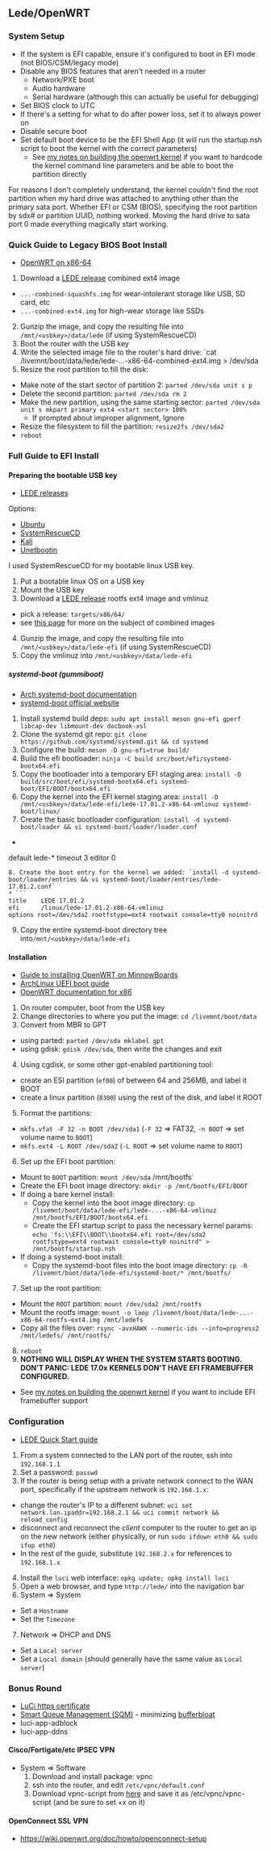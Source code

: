 ## Lede/OpenWRT

### System Setup
* If the system is EFI capable, ensure it's configured to boot in EFI mode (not BIOS/CSM/legacy mode)
* Disable any BIOS features that aren't needed in a router
  * Network/PXE boot
  * Audio hardware
  * Serial hardware (although this can actually be useful for debugging)
* Set BIOS clock to UTC
* If there's a setting for what to do after power loss, set it to always power on
* Disable secure boot
* Set default boot device to be the EFI Shell App (it will run the startup.nsh script to boot the kernel with the correct parameters)
  * See [my notes on building the openwrt kernel](/hobbies/openwrt/kernel.html) if you want to hardcode the kernel command line parameters and be able to boot the partition directly

For reasons I don't completely understand, the kernel couldn't find the root partition when my hard drive was attached to anything other than the primary sata port. Whether EFI or CSM (BIOS), specifying the root partition by sdx# or partition UUID, nothing worked. Moving the hard drive to sata port 0 made everything magically start working.

### Quick Guide to Legacy BIOS Boot Install
* [OpenWRT on x86-64](https://we.riseup.net/lackof/openwrt-on-x86-64)


1. Download a [LEDE release](https://downloads.lede-project.org/releases/) combined ext4 image
  * `...-combined-squashfs.img` for wear-intolerant storage like USB, SD card, etc
  * `...-combined-ext4.img` for high-wear storage like SSDs
2. Gunzip the image, and copy the resulting file into `/mnt/<usbkey>/data/lede` (if using SystemRescueCD)
3. Boot the router with the USB key
4. Write the selected image file to the router's hard drive: `cat /livemnt/boot/data/lede/lede-...-x86-64-combined-ext4.img > /dev/sda
5. Resize the root partition to fill the disk:
  * Make note of the start sector of partition 2: `parted /dev/sda unit s p`
  * Delete the second partition: `parted /dev/sda rm 2`
  * Make the new partition, using the same starting sector: `parted /dev/sda unit s mkpart primary ext4 <start sector> 100%`
    * If prompted about improper alignment, Ignore
  * Resize the filesystem to fill the partition: `resize2fs /dev/sda2`
  * `reboot`

### Full Guide to EFI Install
#### Preparing the bootable USB key
* [LEDE releases](https://downloads.lede-project.org/releases/)

Options:
* [Ubuntu](https://wiki.ubuntu.com/LiveUsbPendrivePersistent)
* [SystemRescueCD](http://www.system-rescue-cd.org/Installing-SystemRescueCd-on-a-USB-stick/)
* [Kali](https://docs.kali.org/downloading/kali-linux-live-usb-install)
* [Unetbootin](https://unetbootin.github.io/)

I used SystemRescueCD for my bootable linux USB key.

1. Put a bootable linux OS on a USB key
2. Mount the USB key
3. Download a [LEDE release](https://downloads.lede-project.org/releases/) rootfs ext4 image and vmlinuz
  * pick a release: `targets/x86/64/`
  * see [this page](https://we.riseup.net/lackof/openwrt-on-x86-64#using-the-combined-images) for more on the subject of combined images
4. Gunzip the image, and copy the resulting file into `/mnt/<usbkey>/data/lede-efi` (if using SystemRescueCD)
5. Copy the vmlinuz into `/mnt/<usbkey>/data/lede-efi`

##### systemd-boot (gummiboot)
* [Arch systemd-boot documentation](https://wiki.archlinux.org/index.php/systemd-boot)
* [systemd-boot official website](https://www.freedesktop.org/wiki/Software/systemd/systemd-boot/)


1. Install systemd build deps: `sudo apt install meson gnu-efi gperf libcap-dev libmount-dev docbook-xsl`
2. Clone the systemd git repo: `git clone https://github.com/systemd/systemd.git && cd systemd`
3. Configure the build: `meson -D gnu-efi=true build/`
4. Build the efi bootloader: `ninja -C build src/boot/efi/systemd-bootx64.efi`
5. Copy the bootloader into a temporary EFI staging area: `install -D build/src/boot/efi/systemd-bootx64.efi systemd-boot/EFI/BOOT/bootx64.efi`
6. Copy the kernel into the EFI kernel staging area: `install -D /mnt/<usbkey>/data/lede-efi/lede-17.01.2-x86-64-vmlinuz systemd-boot/linux/`
7. Create the basic bootloader configuration: `install -d systemd-boot/loader && vi systemd-boot/loader/loader.conf`
  * ```
  default lede-*
  timeout 3
  editor 0
  ```
8. Create the boot entry for the kernel we added: `install -d systemd-boot/loader/entries && vi systemd-boot/loader/entries/lede-17.01.2.conf`
  * ```
  title    LEDE 17.01.2
  efi      /linux/lede-17.01.2-x86-64-vmlinuz
  options root=/dev/sda2 rootfstype=ext4 rootwait console=tty0 noinitrd
  ```
9. Copy the entire systemd-boot directory tree into`/mnt/<usbkey>/data/lede-efi`

#### Installation
* [Guide to installing OpenWRT on MinnowBoards](http://elinux.org/Minnowboard:MinnowMaxDistros#OpenWrt)
* [ArchLinux UEFI boot guide](https://wiki.archlinux.org/index.php/GNU_Parted#UEFI.2FGPT_examples)
* [OpenWRT documentation for x86](https://wiki.openwrt.org/inbox/doc/openwrt_x86)

1. On router computer, boot from the USB key
2. Change directories to where you put the image: `cd /livemnt/boot/data`
3. Convert from MBR to GPT
  * using parted: `parted /dev/sda mklabel gpt`
  * using gdisk: `gdisk /dev/sda`, then write the changes and exit
4. Using cgdisk, or some other gpt-enabled partitioning tool:
  * create an ESI partition (`ef00`) of between 64 and 256MB, and label it BOOT
  * create a linux partition (`8300`) using the rest of the disk, and label it ROOT
5. Format the partitions:
  * `mkfs.vfat -F 32 -n BOOT /dev/sda1` (`-F 32` => FAT32, `-n BOOT` => set volume name to `BOOT`)
  * `mkfs.ext4 -L ROOT /dev/sda2` (`-L ROOT` => set volume name to `ROOT`)
6. Set up the EFI boot partition:
  * Mount to `BOOT` partition: `mount /dev/sda` /mnt/bootfs`
  * Create the EFI boot image directory: `mkdir -p /mnt/bootfs/EFI/BOOT`
  * If doing a bare kernel install:
    * Copy the kernel into the boot image directory: `cp /livemnt/boot/data/lede-efi/lede-...-x86-64-vmlinuz /mnt/bootfs/EFI/BOOT/bootx64.efi`
    * Create the EFI startup script to pass the necessary kernel params: `echo 'fs:\\EFI\\BOOT\\bootx64.efi root=/dev/sda2 rootfstype=ext4 rootwait console=tty0 noinitrd" > /mnt/bootfs/startup.nsh`
  * If doing a systemd-boot install:
    * Copy the systemd-boot files into the boot image directory: `cp -R /livemnt/boot/data/lede-efi/systemd-boot/* /mnt/bootfs/`
7. Set up the root partition:
  * Mount the `ROOT` partition: `mount /dev/sda2 /mnt/rootfs`
  * Mount the rootfs image: `mount -o loop /livemnt/boot/data/lede-...-x86-64-rootfs-ext4.img /mnt/ledefs`
  * Copy all the files over: `rsync -avxHAWX --numeric-ids --info=progress2 /mnt/ledefs/ /mnt/rootfs/`
8. `reboot`
9. **NOTHING WILL DISPLAY WHEN THE SYSTEM STARTS BOOTING.  DON'T PANIC: LEDE 17.0x KERNELS DON'T HAVE EFI FRAMEBUFFER CONFIGURED.**
  * See [my notes on building the openwrt kernel](/hobbies/openwrt/kernel.html) if you want to include EFI framebuffer support


### Configuration
* [LEDE Quick Start guide](https://lede-project.org/docs/guide-quick-start/start)

1. From a system connected to the LAN port of the router, ssh into `192.168.1.1`
2. Set a password: `passwd`
3. If the router is being setup with a private network connect to the WAN port, specifically if the upstream network is `192.168.1.x`:
  * change the router's IP to a different subnet: `uci set network.lan.ipaddr=192.168.2.1 && uci commit network && reload_config`
  * disconnect and reconnect the _client_ computer to the router to get an ip on the new network (either physically, or run `sudo ifdown eth0 && sudo ifup eth0`)
  * In the rest of the guide, substitute `192.168.2.x` for references to `192.168.1.x`
4. Install the `luci` web interface: `opkg update; opkg install luci`
5. Open a web browser, and type `http://lede/` into the navigation bar
6. System => System
  * Set a `Hostname`
  * Set the `Timezone`
7. Network => DHCP and DNS
  * Set a `Local server`
  * Set a `Local domain` (should generally have the same value as `Local server`)


### Bonus Round
* [LuCi https certificate](https://lede-project.org/docs/user-guide/getting-rid-of-luci-https-certificate-warnings)
* [Smart Queue Management (SQM)](https://lede-project.org/docs/user-guide/sqm) - minimizing [bufferbloat](https://www.bufferbloat.net/projects/bloat/wiki/What_can_I_do_about_Bufferbloat/)
* luci-app-adblock
* luci-app-ddns

#### Cisco/Fortigate/etc IPSEC VPN
* System => Software
  1. Download and install package: vpnc
  2. ssh into the router, and edit `/etc/vpnc/default.conf`
  3. Download vpnc-script from [here](http://git.infradead.org/users/dwmw2/vpnc-scripts.git/blob_plain/HEAD:/vpnc-script) and save it as /etc/vpnc/vpnc-script (and be sure to set +x on it)

#### OpenConnect SSL VPN
* https://wiki.openwrt.org/doc/howto/openconnect-setup
